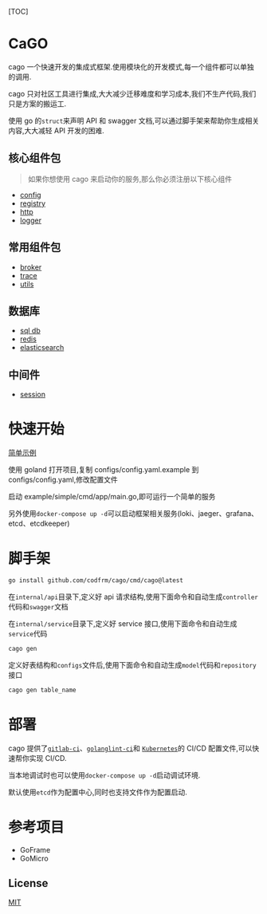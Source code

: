 [TOC]

# CaGO

cago 一个快速开发的集成式框架.使用模块化的开发模式,每一个组件都可以单独的调用.

cago 只对社区工具进行集成,大大减少迁移难度和学习成本,我们不生产代码,我们只是方案的搬运工.

使用 go 的`struct`来声明 API 和 swagger 文档,可以通过脚手架来帮助你生成相关内容,大大减轻 API 开发的困难.

## 核心组件包

> 如果你想使用 cago 来启动你的服务,那么你必须注册以下核心组件

- [config](./configs)
- [registry](./registry.go)
- [http](./server/mux)
- [logger](./pkg/logger)

## 常用组件包

- [broker](./pkg/broker)
- [trace](pkg/opentelemetry/trace)
- [utils](./pkg/utils)

## 数据库

- [sql db](./database/db)
- [redis](./database/redis)
- [elasticsearch](./database/elasticsearch)

## 中间件

- [session](./middleware/sessions)

# 快速开始

[简单示例](./examples/simple/cmd/app/main.go)

使用 goland 打开项目,复制 configs/config.yaml.example 到 configs/config.yaml,修改配置文件

启动 example/simple/cmd/app/main.go,即可运行一个简单的服务

另外使用`docker-compose up -d`可以启动框架相关服务(loki、jaeger、grafana、etcd、etcdkeeper)

# 脚手架

```bash
go install github.com/codfrm/cago/cmd/cago@latest
```

在`internal/api`目录下,定义好 api 请求结构,使用下面命令和自动生成`controller`代码和`swagger`文档

在`internal/service`目录下,定义好 service 接口,使用下面命令和自动生成`service`代码

```bash
cago gen
```

定义好表结构和`configs`文件后,使用下面命令和自动生成`model`代码和`repository`接口

```bash
cago gen table_name
```

# 部署

cago 提供了[`gitlab-ci`](./deploy/.gitlab-ci.yml)、[`golanglint-ci`](./deploy/.golangci.yml)和
[`Kubernetes`](./deploy)的 CI/CD 配置文件,可以快速帮你实现 CI/CD.

当本地调试时也可以使用`docker-compose up -d`启动调试环境.

默认使用`etcd`作为配置中心,同时也支持文件作为配置启动.

# 参考项目

- GoFrame
- GoMicro

## License

[MIT](./LICENSE)
